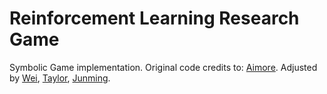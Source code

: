 # Reinforcement Learning Research Game
Symbolic Game implementation. Original code credits to: [Aimore](https://github.com/AimoreRRD). Adjusted by [Wei](https://github.com/zhouwei1), [Taylor](https://github.com/zishanqin), [Junming](https://github.com/flamingopink).
<!-- 

### Link to the Paper

If you find this code useful in your research, please consider citing our paper [_"Towards Symbolic Reinforcement Learning with Common Sense"_](https://arxiv.org/abs/1804.08597):

    @article{garcez2018towards,
      title={Towards symbolic reinforcement learning with common sense},
      author={Garcez, Artur d'Avila and Dutra, Aimore Resende Riquetti and Alonso, Eduardo},
      journal={arXiv preprint arXiv:1804.08597},
      year={2018}
    }

### Installation
- ```pip install requirements.txt```

### Run
- run

### Environments

![Env 1](https://github.com/AimoreRRD/AIMORE_GAME/blob/master/Results/Environment%20IMAGES/env1.PNG)
![Env 2](https://github.com/AimoreRRD/AIMORE_GAME/blob/master/Results/Environment%20IMAGES/env2.PNG)
![Env 3](https://github.com/AimoreRRD/AIMORE_GAME/blob/master/Results/Environment%20IMAGES/env3.PNG)
![Env 4](https://github.com/AimoreRRD/AIMORE_GAME/blob/master/Results/Environment%20IMAGES/env4.PNG)
![Env 5](https://github.com/AimoreRRD/AIMORE_GAME/blob/master/Results/Environment%20IMAGES/env5.PNG)
![Env 6](https://github.com/AimoreRRD/AIMORE_GAME/blob/master/Results/Environment%20IMAGES/env6.PNG)
![Env 7](https://github.com/AimoreRRD/AIMORE_GAME/blob/master/Results/Environment%20IMAGES/env7.PNG)
![Env 8](https://github.com/AimoreRRD/AIMORE_GAME/blob/master/Results/Environment%20IMAGES/env8.PNG)
![Env 9](https://github.com/AimoreRRD/AIMORE_GAME/blob/master/Results/Environment%20IMAGES/env9.PNG)
![Env 10](https://github.com/AimoreRRD/AIMORE_GAME/blob/master/Results/Environment%20IMAGES/env10.PNG)
![Env 11](https://github.com/AimoreRRD/AIMORE_GAME/blob/master/Results/Environment%20IMAGES/env11.PNG)
![Env 12](https://github.com/AimoreRRD/AIMORE_GAME/blob/master/Results/Environment%20IMAGES/env12.PNG)
![Env 13](https://github.com/AimoreRRD/AIMORE_GAME/blob/master/Results/Environment%20IMAGES/env13.PNG)
![Env 14](https://github.com/AimoreRRD/AIMORE_GAME/blob/master/Results/Environment%20IMAGES/env14.PNG)
![Env 15](https://github.com/AimoreRRD/AIMORE_GAME/blob/master/Results/Environment%20IMAGES/env15.PNG)
![Env 16](https://github.com/AimoreRRD/AIMORE_GAME/blob/master/Results/Environment%20IMAGES/env16.PNG)
![Env 17](https://github.com/AimoreRRD/AIMORE_GAME/blob/master/Results/Environment%20IMAGES/env17.PNG)
![Env 18](https://github.com/AimoreRRD/AIMORE_GAME/blob/master/Results/Environment%20IMAGES/env18.PNG)
![Env 19](https://github.com/AimoreRRD/AIMORE_GAME/blob/master/Results/Environment%20IMAGES/env19.PNG) -->
